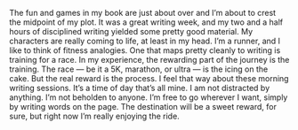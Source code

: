 The fun and games in my book are just about over and I’m about to crest the midpoint of my plot. It was a great writing week, and my two and a half hours of disciplined writing yielded some pretty good material. My characters are really coming to life, at least in my head. I’m a runner, and I like to think of fitness analogies. One that maps pretty cleanly to writing is training for a race. In my experience, the rewarding part of the journey is the training. The race — be it a 5K, marathon, or ultra — is the icing on the cake. But the real reward is the process. I feel that way about these morning writing sessions. It’s a time of day that’s all mine. I am not distracted by anything. I’m not beholden to anyone. I’m free to go wherever I want, simply by writing words on the page. The destination will be a sweet reward, for sure, but right now I’m really enjoying the ride.